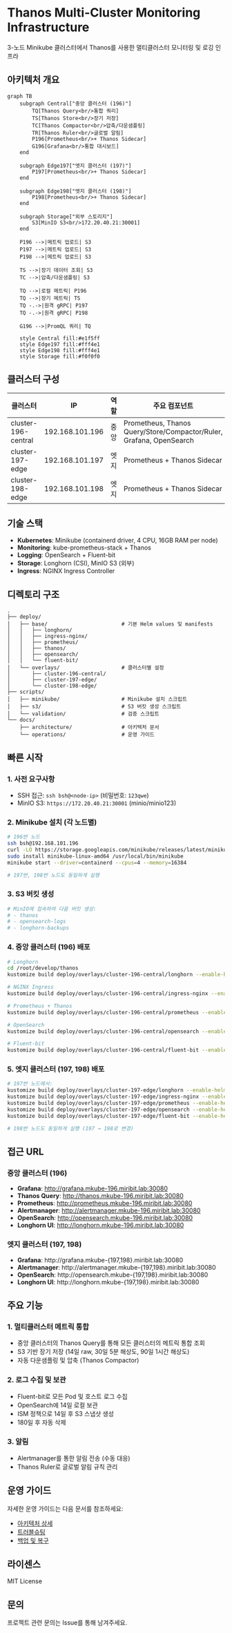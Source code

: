 # Thanos Multi-Cluster Monitoring Infrastructure

3-노드 Minikube 클러스터에서 Thanos를 사용한 멀티클러스터 모니터링 및 로깅 인프라

## 아키텍처 개요

```mermaid
graph TB
    subgraph Central["중앙 클러스터 (196)"]
        TQ[Thanos Query<br/>통합 쿼리]
        TS[Thanos Store<br/>장기 저장]
        TC[Thanos Compactor<br/>압축/다운샘플링]
        TR[Thanos Ruler<br/>글로벌 알림]
        P196[Prometheus<br/>+ Thanos Sidecar]
        G196[Grafana<br/>통합 대시보드]
    end

    subgraph Edge197["엣지 클러스터 (197)"]
        P197[Prometheus<br/>+ Thanos Sidecar]
    end

    subgraph Edge198["엣지 클러스터 (198)"]
        P198[Prometheus<br/>+ Thanos Sidecar]
    end

    subgraph Storage["외부 스토리지"]
        S3[MinIO S3<br/>172.20.40.21:30001]
    end

    P196 -->|메트릭 업로드| S3
    P197 -->|메트릭 업로드| S3
    P198 -->|메트릭 업로드| S3

    TS -->|장기 데이터 조회| S3
    TC -->|압축/다운샘플링| S3

    TQ -->|로컬 메트릭| P196
    TQ -->|장기 메트릭| TS
    TQ -.->|원격 gRPC| P197
    TQ -.->|원격 gRPC| P198

    G196 -->|PromQL 쿼리| TQ

    style Central fill:#e1f5ff
    style Edge197 fill:#fff4e1
    style Edge198 fill:#fff4e1
    style Storage fill:#f0f0f0
```

## 클러스터 구성

| 클러스터 | IP | 역할 | 주요 컴포넌트 |
|---------|----|----|-------------|
| cluster-196-central | 192.168.101.196 | 중앙 | Prometheus, Thanos Query/Store/Compactor/Ruler, Grafana, OpenSearch |
| cluster-197-edge | 192.168.101.197 | 엣지 | Prometheus + Thanos Sidecar |
| cluster-198-edge | 192.168.101.198 | 엣지 | Prometheus + Thanos Sidecar |

## 기술 스택

- **Kubernetes**: Minikube (containerd driver, 4 CPU, 16GB RAM per node)
- **Monitoring**: kube-prometheus-stack + Thanos
- **Logging**: OpenSearch + Fluent-bit
- **Storage**: Longhorn (CSI), MinIO S3 (외부)
- **Ingress**: NGINX Ingress Controller

## 디렉토리 구조

```
.
├── deploy/
│   ├── base/                        # 기본 Helm values 및 manifests
│   │   ├── longhorn/
│   │   ├── ingress-nginx/
│   │   ├── prometheus/
│   │   ├── thanos/
│   │   ├── opensearch/
│   │   └── fluent-bit/
│   └── overlays/                    # 클러스터별 설정
│       ├── cluster-196-central/
│       ├── cluster-197-edge/
│       └── cluster-198-edge/
├── scripts/
│   ├── minikube/                    # Minikube 설치 스크립트
│   ├── s3/                          # S3 버킷 생성 스크립트
│   └── validation/                  # 검증 스크립트
└── docs/
    ├── architecture/                # 아키텍처 문서
    └── operations/                  # 운영 가이드
```

## 빠른 시작

### 1. 사전 요구사항

- SSH 접근: `ssh bsh@<node-ip>` (비밀번호: `123qwe`)
- MinIO S3: `https://172.20.40.21:30001` (minio/minio123)

### 2. Minikube 설치 (각 노드별)

```bash
# 196번 노드
ssh bsh@192.168.101.196
curl -LO https://storage.googleapis.com/minikube/releases/latest/minikube-linux-amd64
sudo install minikube-linux-amd64 /usr/local/bin/minikube
minikube start --driver=containerd --cpus=4 --memory=16384

# 197번, 198번 노드도 동일하게 실행
```

### 3. S3 버킷 생성

```bash
# MinIO에 접속하여 다음 버킷 생성:
# - thanos
# - opensearch-logs
# - longhorn-backups
```

### 4. 중앙 클러스터 (196) 배포

```bash
# Longhorn
cd /root/develop/thanos
kustomize build deploy/overlays/cluster-196-central/longhorn --enable-helm | kubectl apply -f - -n longhorn-system

# NGINX Ingress
kustomize build deploy/overlays/cluster-196-central/ingress-nginx --enable-helm | kubectl apply -f - -n ingress-nginx

# Prometheus + Thanos
kustomize build deploy/overlays/cluster-196-central/prometheus --enable-helm | kubectl apply -f - -n monitoring

# OpenSearch
kustomize build deploy/overlays/cluster-196-central/opensearch --enable-helm | kubectl apply -f - -n logging

# Fluent-bit
kustomize build deploy/overlays/cluster-196-central/fluent-bit --enable-helm | kubectl apply -f - -n logging
```

### 5. 엣지 클러스터 (197, 198) 배포

```bash
# 197번 노드에서:
kustomize build deploy/overlays/cluster-197-edge/longhorn --enable-helm | kubectl apply -f - -n longhorn-system
kustomize build deploy/overlays/cluster-197-edge/ingress-nginx --enable-helm | kubectl apply -f - -n ingress-nginx
kustomize build deploy/overlays/cluster-197-edge/prometheus --enable-helm | kubectl apply -f - -n monitoring
kustomize build deploy/overlays/cluster-197-edge/opensearch --enable-helm | kubectl apply -f - -n logging
kustomize build deploy/overlays/cluster-197-edge/fluent-bit --enable-helm | kubectl apply -f - -n logging

# 198번 노드도 동일하게 실행 (197 → 198로 변경)
```

## 접근 URL

### 중앙 클러스터 (196)

- **Grafana**: http://grafana.mkube-196.miribit.lab:30080
- **Thanos Query**: http://thanos.mkube-196.miribit.lab:30080
- **Prometheus**: http://prometheus.mkube-196.miribit.lab:30080
- **Alertmanager**: http://alertmanager.mkube-196.miribit.lab:30080
- **OpenSearch**: http://opensearch.mkube-196.miribit.lab:30080
- **Longhorn UI**: http://longhorn.mkube-196.miribit.lab:30080

### 엣지 클러스터 (197, 198)

- **Grafana**: http://grafana.mkube-{197,198}.miribit.lab:30080
- **Alertmanager**: http://alertmanager.mkube-{197,198}.miribit.lab:30080
- **OpenSearch**: http://opensearch.mkube-{197,198}.miribit.lab:30080
- **Longhorn UI**: http://longhorn.mkube-{197,198}.miribit.lab:30080

## 주요 기능

### 1. 멀티클러스터 메트릭 통합

- 중앙 클러스터의 Thanos Query를 통해 모든 클러스터의 메트릭 통합 조회
- S3 기반 장기 저장 (14일 raw, 30일 5분 해상도, 90일 1시간 해상도)
- 자동 다운샘플링 및 압축 (Thanos Compactor)

### 2. 로그 수집 및 보관

- Fluent-bit로 모든 Pod 및 호스트 로그 수집
- OpenSearch에 14일 로컬 보관
- ISM 정책으로 14일 후 S3 스냅샷 생성
- 180일 후 자동 삭제

### 3. 알림

- Alertmanager를 통한 알림 전송 (수동 대응)
- Thanos Ruler로 글로벌 알림 규칙 관리

## 운영 가이드

자세한 운영 가이드는 다음 문서를 참조하세요:

- [아키텍처 상세](docs/architecture/README.md)
- [트러블슈팅](docs/operations/troubleshooting.md)
- [백업 및 복구](docs/operations/backup-restore.md)

## 라이센스

MIT License

## 문의

프로젝트 관련 문의는 Issue를 통해 남겨주세요.
